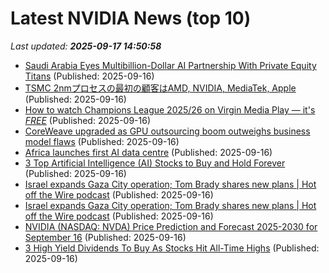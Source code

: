 # Latest NVIDIA News (top 10)
_Last updated: **2025-09-17 14:50:58**_

- [Saudi Arabia Eyes Multibillion-Dollar AI Partnership With Private Equity Titans](https://financialpost.com/pmn/business-pmn/saudi-arabia-eyes-multibillion-dollar-ai-partnership-with-private-equity-titans) (Published: 2025-09-16)
- [TSMC 2nmプロセスの最初の顧客はAMD, NVIDIA, MediaTek, Apple](https://northwood.blog.fc2.com/blog-entry-12845.html) (Published: 2025-09-16)
- [How to watch Champions League 2025/26 on Virgin Media Play — it's *FREE*](https://www.techradar.com/how-to-watch/football/champions-league-2025-26-its-free) (Published: 2025-09-16)
- [CoreWeave upgraded as GPU outsourcing boom outweighs business model flaws](https://finance.yahoo.com/news/coreweave-upgraded-gpu-outsourcing-boom-144251911.html) (Published: 2025-09-16)
- [Africa launches first AI data centre](https://www.standardmedia.co.ke/business/business/article/2001529616/africa-launches-first-ai-data-centre) (Published: 2025-09-16)
- [3 Top Artificial Intelligence (AI) Stocks to Buy and Hold Forever](https://biztoc.com/x/a49acabb54a79346) (Published: 2025-09-16)
- [Israel expands Gaza City operation; Tom Brady shares new plans | Hot off the Wire podcast](https://roanoke.com/news/nation-world/article_cd4d8e92-ed78-5345-b2d7-6fd4e0906b05.html) (Published: 2025-09-16)
- [Israel expands Gaza City operation; Tom Brady shares new plans | Hot off the Wire podcast](https://richmond.com/news/nation-world/article_e3a1b4ae-6965-5ecb-862a-4b5ed8774105.html) (Published: 2025-09-16)
- [NVIDIA (NASDAQ: NVDA) Price Prediction and Forecast 2025-2030 for September 16](https://biztoc.com/x/2c02a6e8fc32fc26) (Published: 2025-09-16)
- [3 High Yield Dividends To Buy As Stocks Hit All-Time Highs](https://www.forbes.com/sites/michaelfoster/2025/09/16/3-high-yield-dividends-to-buy-as-stocks-hit-all-time-highs/) (Published: 2025-09-16)
